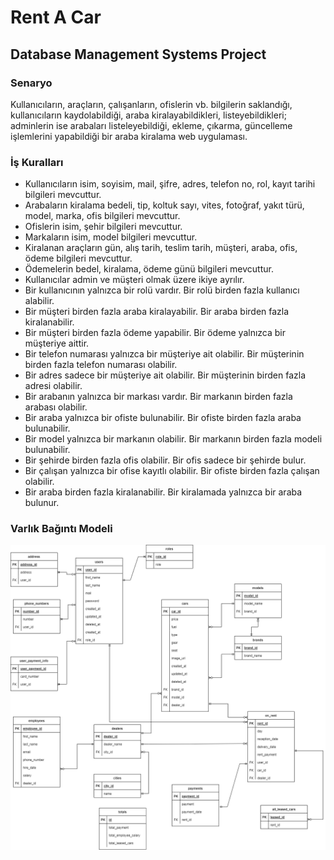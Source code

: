 # Rent A Car
## Database Management Systems Project
### Senaryo
Kullanıcıların, araçların, çalışanların, ofislerin vb. bilgilerin saklandığı, kullanıcıların kaydolabildiği, 
araba kiralayabildikleri, listeyebildikleri; adminlerin ise arabaları listeleyebildiği, ekleme, çıkarma, 
güncelleme işlemlerini yapabildiği bir araba kiralama web uygulaması.

### İş Kuralları
- Kullanıcıların isim, soyisim, mail, şifre, adres, telefon no, rol, kayıt tarihi bilgileri mevcuttur.
- Arabaların kiralama bedeli, tip, koltuk sayı, vites, fotoğraf, yakıt türü, model, marka, ofis bilgileri 
mevcuttur.
- Ofislerin isim, şehir bilgileri mevcuttur.
- Markaların isim, model bilgileri mevcuttur. 
- Kiralanan araçların gün, alış tarih, teslim tarih, müşteri, araba, ofis, ödeme bilgileri mevcuttur.
- Ödemelerin bedel, kiralama, ödeme günü bilgileri mevcuttur. 
- Kullanıcılar admin ve müşteri olmak üzere ikiye ayrılır. 
- Bir kullanıcının yalnızca bir rolü vardır. Bir rolü birden fazla kullanıcı alabilir.
- Bir müşteri birden fazla araba kiralayabilir. Bir araba birden fazla kiralanabilir.
- Bir müşteri birden fazla ödeme yapabilir. Bir ödeme yalnızca bir müşteriye aittir.
- Bir telefon numarası yalnızca bir müşteriye ait olabilir. Bir müşterinin birden fazla telefon numarası 
olabilir.
- Bir adres sadece bir müşteriye ait olabilir. Bir müşterinin birden fazla adresi olabilir.
- Bir arabanın yalnızca bir markası vardır. Bir markanın birden fazla arabası olabilir.
- Bir araba yalnızca bir ofiste bulunabilir. Bir ofiste birden fazla araba bulunabilir.
- Bir model yalnızca bir markanın olabilir. Bir markanın birden fazla modeli bulunabilir.
- Bir şehirde birden fazla ofis olabilir. Bir ofis sadece bir şehirde bulur.
- Bir çalışan yalnızca bir ofise kayıtlı olabilir. Bir ofiste birden fazla çalışan olabilir.
- Bir araba birden fazla kiralanabilir. Bir kiralamada yalnızca bir araba bulunur.

### Varlık Bağıntı Modeli
![Varlık Bağıntı Modeli](https://github.com/beyzaerkan/rentacar/blob/main/Varl%C4%B1k%20Ba%C4%9F%C4%B1nt%C4%B1%20Diyagram%C4%B1.png)
